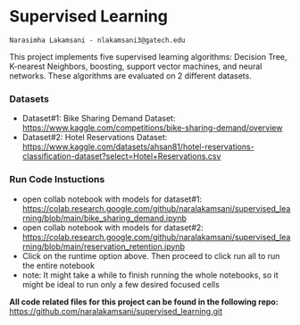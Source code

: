 # Supervised Learning
    Narasimha Lakamsani - nlakamsani3@gatech.edu
This project implements five supervised learning algorithms: Decision Tree, K-nearest Neighbors, boosting, support vector machines, and neural networks. These algorithms are evaluated on 2 different datasets.

### Datasets
* Dataset#1: Bike Sharing Demand Dataset: https://www.kaggle.com/competitions/bike-sharing-demand/overview
* Dataset#2: Hotel Reservations Dataset: https://www.kaggle.com/datasets/ahsan81/hotel-reservations-classification-dataset?select=Hotel+Reservations.csv

### Run Code Instuctions
* open collab notebook with models for dataset#1:  https://colab.research.google.com/github/naralakamsani/supervised_learning/blob/main/bike_sharing_demand.ipynb
* open collab notebook with models for dataset#2:  https://colab.research.google.com/github/naralakamsani/supervised_learning/blob/main/reservation_retention.ipynb
* Click on the runtime option above. Then proceed to click run all to run the entire notebook
* note: It might take a while to finish running the whole notebooks, so it might be ideal to run only a few desired focused cells

**All code related files for this project can be found in the following repo:** https://github.com/naralakamsani/supervised_learning.git
